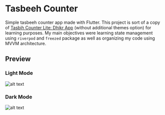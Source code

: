 # Tasbeeh Counter

Simple tasbeeh counter app made with Flutter. This project is sort of a copy of [Tasbih Counter Lite: Dhikr App](https://play.google.com/store/apps/details?id=com.sevapp.tasbih_counter_lite_zikir&hl=en&gl=US) (without additional themes option) for learning purposes. My main objectives were learning state management using `riverpod` and `freezed` package as well as organizing my code using MVVM architecture.

## Preview

### Light Mode

![alt text](https://github.com/n4ff4h/tasbeeh_counter/blob/main/.github/tasbeeh_counter_light.jpeg?raw=true)

### Dark Mode

![alt text](https://github.com/n4ff4h/tasbeeh_counter/blob/main/.github/tasbeeh_counter_dark.jpeg?raw=true)
